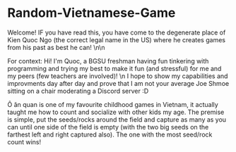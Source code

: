 # Random-Vietnamese-Game
Welcome! IF you have read this, you have come to the degenerate place of Kien Quoc Ngo (the correct legal name in the US) where he creates games from his past as best he can! \n\n

For context: Hi! I'm Quoc, a BGSU freshman having fun tinkering with programming and trying my best to make it fun (and stressful) for me and my peers (few teachers are involved)! \n
I hope to show my capabilities and improvments day after day and prove that I am not your average Joe Shmoe sitting on a chair moderating a Discord server :D

Ô ăn quan is one of my favourite childhood games in Vietnam, it actually taught me how to count and socialize with other kids my age. The premise is simple, put the seeds/rocks around the field and capture as many as you can until one side of the field is empty (with the two big seeds on the farthest left and right captured also). The one with the most seed/rock count wins!
